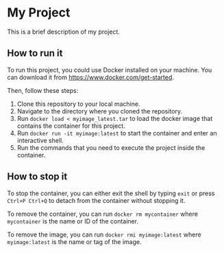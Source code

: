 # My Project

This is a brief description of my project.

## How to run it

To run this project, you could use Docker installed on your machine. You can download it from https://www.docker.com/get-started.

Then, follow these steps:

1. Clone this repository to your local machine.
2. Navigate to the directory where you cloned the repository.
3. Run `docker load < myimage_latest.tar` to load the docker image that contains the container for this project.
4. Run `docker run -it myimage:latest` to start the container and enter an interactive shell.
5. Run the commands that you need to execute the project inside the container.

## How to stop it

To stop the container, you can either exit the shell by typing `exit` or press `Ctrl+P Ctrl+Q` to detach from the container without stopping it.

To remove the container, you can run `docker rm mycontainer` where `mycontainer` is the name or ID of the container.

To remove the image, you can run `docker rmi myimage:latest` where `myimage:latest` is the name or tag of the image.
